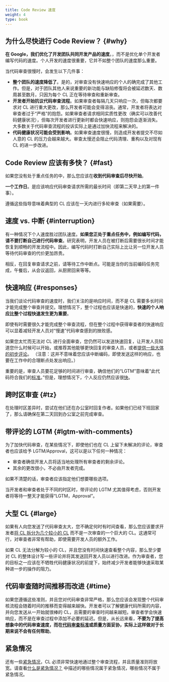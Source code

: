 ```yaml
---
title: Code Review 速度
weight: 4
type: book
---
```


## 为什么尽快进行 Code Review？ {#why}

**在 Google，我们优化了开发团队共同开发产品的速度**。，而不是优化单个开发者编写代码的速度。个人开发的速度很重要，它并不如整个团队的速度那么重要。

当代码审查很慢时，会发生以下几件事：

* **整个团队的速度降低了**。是的，对审查没有快速响应的个人的确完成了其他工作。但是，对于团队其他人来说重要的新功能与缺陷修復将会被延迟数天、数周甚至数月，只因为每个 CL 正在等待审查和重新审查。
* **开发者开始抗议代码审查流程**。如果审查者每隔几天只响应一次，但每次都要求对 CL 进行重大更改，那么开发者可能会变得沮丧。通常，开发者将表达对审查者过于“严格”的抱怨。如果审查者请求相同实质性更改（确实可以改善代码健康状况），但每次开发者进行更新时都会快速响应，则抱怨会逐渐消失。大多数关于代码审查流程的投诉实际上是通过加快流程来解决的。
* **代码健康状况可能会受到影响**。如果审查速度很慢，则造成开发者提交不尽如人意的 CL 的压力会越来越大。审查太慢还会阻止代码清理、重构以及对现有 CL 的进一步改进。

## Code Review 应该有多快？ {#fast}

如果您没有处于重点任务的中，那么您应该在**收到代码审查后尽快开始**。

**一个工作日**。是应该响应代码审查请求所需的最长时间（即第二天早上的第一件事）。

遵循这些指导意味着典型的 CL 应该在一天内进行多轮审查（如果需要）。

## 速度 vs. 中断 {#interruption}

有一种情况下个人速度胜过团队速度。**如果您正处于重点任务中，例如编写代码，请不要打断自己进行代码审查**。研究表明，开发人员在被打断后需要很长时间才能恢复到顺畅的开发流程中。因此，编写代码时打断自己实际上比让另一位开发人员等待代码审查的代价更加昂贵。

相反，在回复审查请求之前，请等待工作中断点。可能是当你的当前编码任务完成，午餐后，从会议返回，从厨房回来等等。

## 快速响应 {#responses}

当我们谈论代码审查的速度时，我们关注的是响应时间，而不是 CL 需要多长时间才能完成整个审查并提交。理想情况下，整个过程也应该是快速的，**快速的个人响应比整个过程快速发生更为重要**。

即使有时需要很久才能完成整个审查流程，但在整个过程中获得审查者的快速响应可以显着减轻开发人员对“慢速”代码审查感到的挫败感。

如果您太忙而无法对 CL 进行全面审查，您仍然可以发送快速回复，让开发人员知道您什么时候可以开始，或推荐其他能够更快回复的审查人员，或者[提供一些大体的初步评论](../navigate)。 （注意：这并不意味着您应该中断编码，即使发送这样的响应，也要在工作中的合理断点处发出响应。）

重要的是，审查人员要花足够的时间进行审查，确信他们的“LGTM”意味着“此代码符合我们的[标准](../standard)。”但是，理想情况下，个人反应仍然应该很[快](#fast)。

## 跨时区审查 {#tz}

在处理时区差异时，尝试在他们还在办公室时回复作者。如果他们已经下班回家了，那么请确保在第二天回到办公室之前完成审查。

## 带评论的 LGTM {#lgtm-with-comments}

为了加快代码审查，在某些情况下，即使他们也在 CL 上留下未解决的评论，审查者也应该给予 LGTM/Approval，这可以是以下任何一种情况：

 - 审查者确信开发人员将适当地处理所有审查者的剩余评论。
 - 其余的更改很小，不必由开发者完成。

如果不清楚的话，审查者应该指定他们想要哪些选项。

当开发者和审查者处于不同的时区时，带评论的 LGTM 尤其值得考虑，否则开发者将等待一整天才能获得“LGTM，Approval”。

## 大型 CL {#large}

如果有人向您发送了代码审查太大，您不确定何时有时间查看，那么您应该要求开发者[将 CL 拆分为几个较小的 CL](../../developer/small-cls)  而不是一次审查的一个巨大的 CL。这通常可行，对审查者非常有帮助，即使需要开发人员的额外工作。

如果 CL 无法分解为较小的 CL，并且您没有时间快速查看整个内容，那么至少要对 CL 的整体设计写一些评论并将其发送回开发人员以进行改进。作为审查者，您的目标之一应该在不牺牲代码健康状况的前提下，始终减少开发者能够快速采取某种进一步的操作的阻力。

## 代码审查随时间推移而改进 {#time}

如果您遵循这些准则，并且您对代码审查非常严格，那么您应该会发现整个代码审核流程会随着时间的推移而变得越来越快。开发者可以了解健康代码所需的内容，并向您发送从一开始就很棒的 CL，且需要的审查时间越来越短。审查者学会快速响应，而不是在审查过程中添加不必要的延迟。但是，从长远来看，**不要为了提高想象中的代码审查速度，而在[代码审查标准](../standard)或质量方面妥协，实际上这样做对于长期来说不会有任何帮助**。

## 紧急情况

还有一些[紧急情况](../../emergencies)，CL 必须非常快速地通过整个审查流程，并且质量准则将放宽。请查看[什么是紧急情况？](../../emergencies#what) 中描述的哪些情况属于紧急情况，哪些情况不属于紧急情况。
